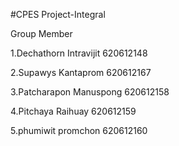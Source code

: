 #CPES Project-Integral

Group Member

1.Dechathorn Intravijit 620612148

2.Supawys Kantaprom 620612167

3.Patcharapon Manuspong 620612158

4.Pitchaya Raihuay 620612159

5.phumiwit promchon 620612160
